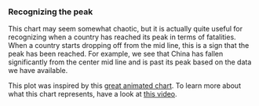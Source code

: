 ### Recognizing the peak
This chart may seem somewhat chaotic, but it is actually quite useful for recognizing when a country has reached its peak in terms of fatalities.
When a country starts dropping off from the mid line, this is a sign that the peak has been reached.
For example, we see that China has fallen significantly from the center mid line and is past its peak based on the data we have available.  

This plot was inspired by this [great animated chart](https://aatishb.com/covidtrends/).
To learn more about what this chart represents, have a look at [this video](https://www.youtube.com/watch?v=54XLXg4fYsc&feature=emb_title).